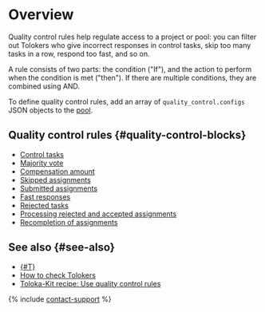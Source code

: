 # Overview

Quality control rules help regulate access to a project or pool: you can filter out Tolokers who give incorrect responses in control tasks, skip too many tasks in a row, respond too fast, and so on.

A rule consists of two parts: the condition ("If"), and the action to perform when the condition is met ("then"). If there are multiple conditions, they are combined using AND.

To define quality control rules, add an array of `quality_control.configs` JSON objects to the [pool](https://toloka.ai/docs/api/api-reference/#tag--pool).

## Quality control rules {#quality-control-blocks}

- [Control tasks](goldenset.md)
- [Majority vote](mv.md)
- [Compensation amount](earn_limit.md)
- [Skipped assignments](skipped.md)
- [Submitted assignments](completed.md)
- [Fast responses](fast.md)
- [Rejected tasks](accept_ban.md)
- [Processing rejected and accepted assignments](reassessment.md)
- [Recompletion of assignments](restore-task-overlap.md)

## See also {#see-also}

- [{#T}](../../guide/concepts/control.md)
- [How to check Tolokers](../../guide/concepts/check-performers.md)
- [Toloka-Kit recipe: Use quality control rules](../../toloka-kit/recipes/use-quality-control-rules.md)

{% include [contact-support](../../guide/_includes/contact-support.md) %}